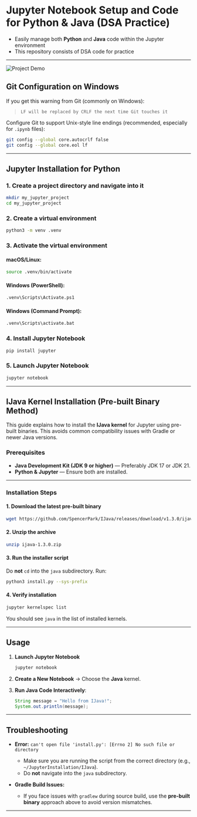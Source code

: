 # Jupyter Notebook Setup and Code for Python & Java (DSA Practice)

- Easily manage both **Python** and **Java** code within the Jupyter environment
- This repository consists of DSA code for practice

---

![Project Demo](https://raw.githubusercontent.com/yashwanth2706/data-structures-algo/main/demoGif/pythonJavaJupyter.gif)

## Git Configuration on Windows

If you get this warning from Git (commonly on Windows):

> `LF will be replaced by CRLF the next time Git touches it`

Configure Git to support Unix-style line endings (recommended, especially for `.ipynb` files):

```bash
git config --global core.autocrlf false
git config --global core.eol lf
```

---

## Jupyter Installation for Python

### 1. Create a project directory and navigate into it

```bash
mkdir my_jupyter_project
cd my_jupyter_project
```

### 2. Create a virtual environment

```bash
python3 -m venv .venv
```

### 3. Activate the virtual environment

#### macOS/Linux:

```bash
source .venv/bin/activate
```

#### Windows (PowerShell):

```bash
.venv\Scripts\Activate.ps1
```

#### Windows (Command Prompt):

```bash
.venv\Scripts\activate.bat
```

### 4. Install Jupyter Notebook

```bash
pip install jupyter
```

### 5. Launch Jupyter Notebook

```bash
jupyter notebook
```

---

## IJava Kernel Installation (Pre-built Binary Method)

This guide explains how to install the **IJava kernel** for Jupyter using pre-built binaries. This avoids common compatibility issues with Gradle or newer Java versions.

### Prerequisites

* **Java Development Kit (JDK 9 or higher)** — Preferably JDK 17 or JDK 21.
* **Python & Jupyter** — Ensure both are installed.

---

### Installation Steps

#### 1. Download the latest pre-built binary

```bash
wget https://github.com/SpencerPark/IJava/releases/download/v1.3.0/ijava-1.3.0.zip
```

#### 2. Unzip the archive

```bash
unzip ijava-1.3.0.zip
```

#### 3. Run the installer script

Do **not** `cd` into the `java` subdirectory. Run:

```bash
python3 install.py --sys-prefix
```

#### 4. Verify installation

```bash
jupyter kernelspec list
```

You should see `java` in the list of installed kernels.

---

## Usage

1. **Launch Jupyter Notebook**

   ```bash
   jupyter notebook
   ```

2. **Create a New Notebook** → Choose the **Java** kernel.

3. **Run Java Code Interactively**:

   ```java
   String message = "Hello from IJava!";
   System.out.println(message);
   ```

---

## Troubleshooting

* **Error:** `can't open file 'install.py': [Errno 2] No such file or directory`

  * Make sure you are running the script from the correct directory (e.g., `~/JupyterInstallation/IJava`).
  * Do **not** navigate into the `java` subdirectory.

* **Gradle Build Issues:**

  * If you face issues with `gradlew` during source build, use the **pre-built binary** approach above to avoid version mismatches.

---
